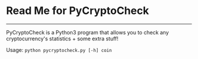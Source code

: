 # Read Me for PyCryptoCheck
***

PyCryptoCheck is a Python3 program that allows you to check any cryptocurrency's statistics + some extra stuff!

Usage: `python pycryptocheck.py [-h] coin`
